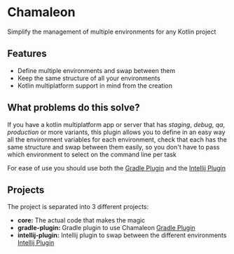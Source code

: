 # Chamaleon

Simplify the management of multiple environments for any Kotlin project

## Features

- Define multiple environments and swap between them
- Keep the same structure of all your environments
- Kotlin multiplatform support in mind from the creation

## What problems do this solve?

If you have a kotlin multiplatform app or server that has *staging*, *debug*, *qa*, *production* or more variants, this
plugin allows you to define in an easy way all the environment variables for each environment, check that each has the
same structure and swap between them easily, so you don't have to pass which environment to select on the command line
per task

For ease of use you should use both the [Gradle Plugin](gradle-plugin) and the [Intellij Plugin]()

## Projects

The project is separated into 3 different projects:

- **core:** The actual code that makes the magic
- **gradle-plugin:** Gradle plugin to use Chamaleon [Gradle Plugin](gradle-plugin)
- **intellij-plugin:** Intellij plugin to swap between the different environments [Intellij Plugin]()